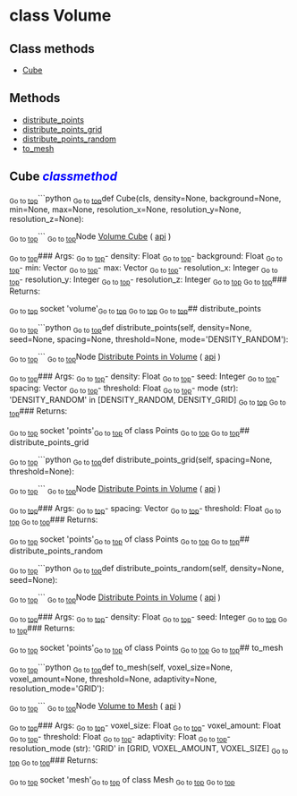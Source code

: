 # class Volume


## Class methods

- [Cube](#Cube-classmethod)


## Methods

- [distribute_points](#distribute_points)
- [distribute_points_grid](#distribute_points_grid)
- [distribute_points_random](#distribute_points_random)
- [to_mesh](#to_mesh)

## Cube <span style="color:blue">*classmethod*</span>

<sub>Go to [top](#class-Volume)</sub>```python
<sub>Go to [top](#class-Volume)</sub>def Cube(cls, density=None, background=None, min=None, max=None, resolution_x=None, resolution_y=None, resolution_z=None):

<sub>Go to [top](#class-Volume)</sub>```
<sub>Go to [top](#class-Volume)</sub>Node [Volume Cube](https://docs.blender.org/manual/en/latest/modeling/geometry_nodes/volume/volume_cube.html) ( [api](https://docs.blender.org/api/current/bpy.types.GeometryNodeVolumeCube.html) )

<sub>Go to [top](#class-Volume)</sub>### Args:
<sub>Go to [top](#class-Volume)</sub>- density: Float
<sub>Go to [top](#class-Volume)</sub>- background: Float
<sub>Go to [top](#class-Volume)</sub>- min: Vector
<sub>Go to [top](#class-Volume)</sub>- max: Vector
<sub>Go to [top](#class-Volume)</sub>- resolution_x: Integer
<sub>Go to [top](#class-Volume)</sub>- resolution_y: Integer
<sub>Go to [top](#class-Volume)</sub>- resolution_z: Integer
<sub>Go to [top](#class-Volume)</sub>
<sub>Go to [top](#class-Volume)</sub>### Returns:

<sub>Go to [top](#class-Volume)</sub>  socket 'volume'<sub>Go to [top](#class-Volume)</sub>
<sub>Go to [top](#class-Volume)</sub>
<sub>Go to [top](#class-Volume)</sub>## distribute_points

<sub>Go to [top](#class-Volume)</sub>```python
<sub>Go to [top](#class-Volume)</sub>def distribute_points(self, density=None, seed=None, spacing=None, threshold=None, mode='DENSITY_RANDOM'):

<sub>Go to [top](#class-Volume)</sub>```
<sub>Go to [top](#class-Volume)</sub>Node [Distribute Points in Volume](https://docs.blender.org/manual/en/latest/modeling/geometry_nodes/point/distribute_points_in_volume.html) ( [api](https://docs.blender.org/api/current/bpy.types.GeometryNodeDistributePointsInVolume.html) )

<sub>Go to [top](#class-Volume)</sub>### Args:
<sub>Go to [top](#class-Volume)</sub>- density: Float
<sub>Go to [top](#class-Volume)</sub>- seed: Integer
<sub>Go to [top](#class-Volume)</sub>- spacing: Vector
<sub>Go to [top](#class-Volume)</sub>- threshold: Float
<sub>Go to [top](#class-Volume)</sub>- mode (str): 'DENSITY_RANDOM' in [DENSITY_RANDOM, DENSITY_GRID]
<sub>Go to [top](#class-Volume)</sub>
<sub>Go to [top](#class-Volume)</sub>### Returns:

<sub>Go to [top](#class-Volume)</sub>  socket 'points'<sub>Go to [top](#class-Volume)</sub> of class Points
<sub>Go to [top](#class-Volume)</sub>
<sub>Go to [top](#class-Volume)</sub>## distribute_points_grid

<sub>Go to [top](#class-Volume)</sub>```python
<sub>Go to [top](#class-Volume)</sub>def distribute_points_grid(self, spacing=None, threshold=None):

<sub>Go to [top](#class-Volume)</sub>```
<sub>Go to [top](#class-Volume)</sub>Node [Distribute Points in Volume](https://docs.blender.org/manual/en/latest/modeling/geometry_nodes/point/distribute_points_in_volume.html) ( [api](https://docs.blender.org/api/current/bpy.types.GeometryNodeDistributePointsInVolume.html) )

<sub>Go to [top](#class-Volume)</sub>### Args:
<sub>Go to [top](#class-Volume)</sub>- spacing: Vector
<sub>Go to [top](#class-Volume)</sub>- threshold: Float
<sub>Go to [top](#class-Volume)</sub>
<sub>Go to [top](#class-Volume)</sub>### Returns:

<sub>Go to [top](#class-Volume)</sub>  socket 'points'<sub>Go to [top](#class-Volume)</sub> of class Points
<sub>Go to [top](#class-Volume)</sub>
<sub>Go to [top](#class-Volume)</sub>## distribute_points_random

<sub>Go to [top](#class-Volume)</sub>```python
<sub>Go to [top](#class-Volume)</sub>def distribute_points_random(self, density=None, seed=None):

<sub>Go to [top](#class-Volume)</sub>```
<sub>Go to [top](#class-Volume)</sub>Node [Distribute Points in Volume](https://docs.blender.org/manual/en/latest/modeling/geometry_nodes/point/distribute_points_in_volume.html) ( [api](https://docs.blender.org/api/current/bpy.types.GeometryNodeDistributePointsInVolume.html) )

<sub>Go to [top](#class-Volume)</sub>### Args:
<sub>Go to [top](#class-Volume)</sub>- density: Float
<sub>Go to [top](#class-Volume)</sub>- seed: Integer
<sub>Go to [top](#class-Volume)</sub>
<sub>Go to [top](#class-Volume)</sub>### Returns:

<sub>Go to [top](#class-Volume)</sub>  socket 'points'<sub>Go to [top](#class-Volume)</sub> of class Points
<sub>Go to [top](#class-Volume)</sub>
<sub>Go to [top](#class-Volume)</sub>## to_mesh

<sub>Go to [top](#class-Volume)</sub>```python
<sub>Go to [top](#class-Volume)</sub>def to_mesh(self, voxel_size=None, voxel_amount=None, threshold=None, adaptivity=None, resolution_mode='GRID'):

<sub>Go to [top](#class-Volume)</sub>```
<sub>Go to [top](#class-Volume)</sub>Node [Volume to Mesh](https://docs.blender.org/manual/en/latest/modeling/geometry_nodes/volume/volume_to_mesh.html) ( [api](https://docs.blender.org/api/current/bpy.types.GeometryNodeVolumeToMesh.html) )

<sub>Go to [top](#class-Volume)</sub>### Args:
<sub>Go to [top](#class-Volume)</sub>- voxel_size: Float
<sub>Go to [top](#class-Volume)</sub>- voxel_amount: Float
<sub>Go to [top](#class-Volume)</sub>- threshold: Float
<sub>Go to [top](#class-Volume)</sub>- adaptivity: Float
<sub>Go to [top](#class-Volume)</sub>- resolution_mode (str): 'GRID' in [GRID, VOXEL_AMOUNT, VOXEL_SIZE]
<sub>Go to [top](#class-Volume)</sub>
<sub>Go to [top](#class-Volume)</sub>### Returns:

<sub>Go to [top](#class-Volume)</sub>  socket 'mesh'<sub>Go to [top](#class-Volume)</sub> of class Mesh
<sub>Go to [top](#class-Volume)</sub>
<sub>Go to [top](#class-Volume)</sub>